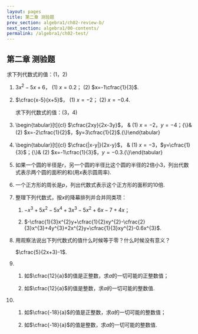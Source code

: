 ```yaml
---
layout: pages
title: 第二章 测验题
prev_section: algebra1/ch02-review-b/
next_section: algebra1/00-contents/
permalink: /algebra1/ch02-test/
---
```


第二章 测验题
----

求下列代数式的值：(1，2)

1.  $3x^{2}-5x+6$， (1) $x=0.2$； (2) $x=-1\cfrac{1}{3}$.

2.  $\cfrac{x-5}{x+5}$， (1) $x=-2$； (2) $x=-0.4$.

    求下列代数式的值：(3，4)

1.  \begin{tabular}[t]{cl}
    $\cfrac{2xy}{2x-3y}$， & (1) $x=-2$，$y=-4$；{\\}& (2) $x=-2\cfrac{1}{2}$，$y=3\cfrac{1}{2}$.{\\}\end{tabular}
2.  \begin{tabular}[t]{cl}
    $\cfrac{|x-y|}{2x-y}$， & (1) $x=-3$，$y=\cfrac{1}{3}$；{\\}& (2) $x=-1\cfrac{1}{3}$，$y=-0.3$.{\\}\end{tabular}
3.  如果一个圆的半径是$r$，另一个圆的半径比这个圆的半径的$2$倍小$3$，列出代数式表示两个圆的面积的和(用$x$表示圆周率).

4.  一个正方形的周长是$p$，列出代数式表示这个正方形的面积的$10$倍.

5.  整理下列代数式，按$x$的降幕排列并合并同类项：

    1.  $-x^{3}+5x^{2}-5x^{4}+3x^{3}-5x^{2}+6x-7+4x$；

    2.  $-\cfrac{1}{3}x^{2}y+\cfrac{1}{2}xy^{2}-\cfrac{2}{3}x^{3}+4y^{3}+2x^{2}y+\cfrac{1}{3}xy^{2}-0.6x^{3}$.

6.  用观察法说出下列代数式的值什么时候等于零？什么时候没有意义？

    $\cfrac{5}{2x+3}-1$.

7.  1.  如$\cfrac{12}{a}$的值是正整数，求$a$的一切可能的正整数值；

    2.  如$\cfrac{12}{a}$的值是整数，求$a$的一切可能的整数值.

8.  1.  如$\cfrac{-18}{a}$的值是正整数，求$a$的一切可能的整数值；

    2.  如$\cfrac{-18}{a}$的值是整数，求$a$的一切可能的整数值.
